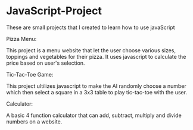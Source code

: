 # JavaScript-Project
These are small projects that I created to learn how to use javaScript

Pizza Menu:

This project is a menu website that let the user choose various sizes, toppings and vegetables for their pizza. It uses javascript to calculate the price based on user's selection.

Tic-Tac-Toe Game:

This project ultilizes javascript to make the AI randomly choose a number which then select a square in a 3x3 table to play tic-tac-toe with the user.

Calculator:

A basic 4 function calculator that can add, subtract, multiply and divide numbers on a website.
